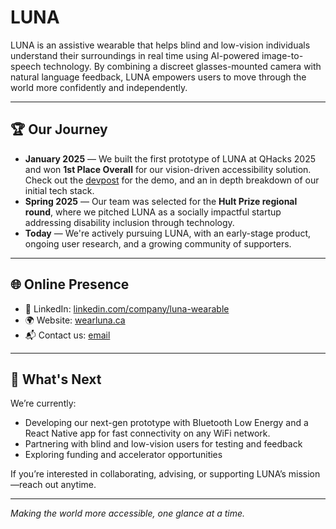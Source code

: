 # LUNA

LUNA is an assistive wearable that helps blind and low-vision individuals understand their surroundings in real time using AI-powered image-to-speech technology. By combining a discreet glasses-mounted camera with natural language feedback, LUNA empowers users to move through the world more confidently and independently.

---

## 🏆 Our Journey

- **January 2025** — We built the first prototype of LUNA at QHacks 2025 and won **1st Place Overall** for our vision-driven accessibility solution. Check out the [devpost](https://devpost.com/software/luna-nblywg) for the demo, and an in depth breakdown of our initial tech stack.
- **Spring 2025** — Our team was selected for the **Hult Prize regional round**, where we pitched LUNA as a socially impactful startup addressing disability inclusion through technology.
- **Today** — We're actively pursuing LUNA, with an early-stage product, ongoing user research, and a growing community of supporters.

---

## 🌐 Online Presence

- 💼 LinkedIn: [linkedin.com/company/luna-wearable](https://linkedin.com/company/lunawearables)
- 🌍 Website: [wearluna.ca](https://www.wearluna.ca/)
- 📬 Contact us: [email](mailto:hello@info@wearluna.ca)

---

## 🚀 What's Next

We’re currently:
- Developing our next-gen prototype with Bluetooth Low Energy and a React Native app for fast connectivity on any WiFi network.
- Partnering with blind and low-vision users for testing and feedback
- Exploring funding and accelerator opportunities

If you’re interested in collaborating, advising, or supporting LUNA’s mission—reach out anytime.

---

*Making the world more accessible, one glance at a time.*
